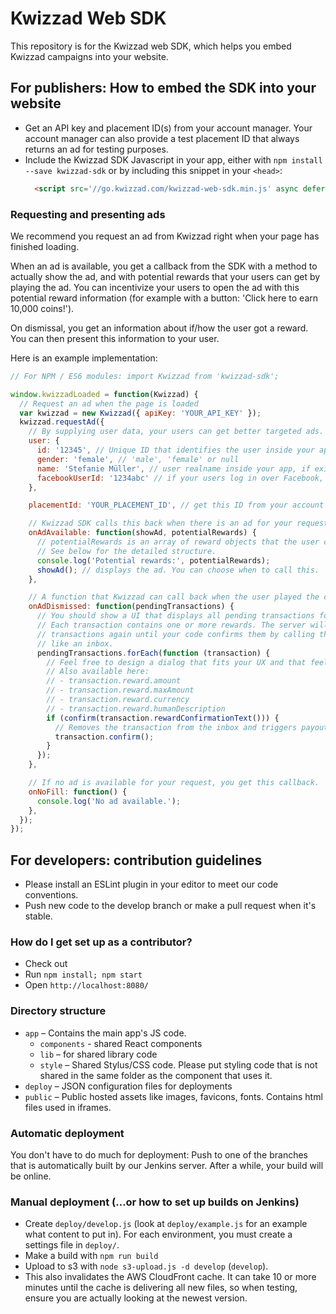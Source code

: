 # Kwizzad Web SDK

This repository is for the Kwizzad web SDK, which helps you embed Kwizzad campaigns into your
website.


## For publishers: How to embed the SDK into your website

- Get an API key and placement ID(s) from your account manager. Your account manager can also
  provide a test placement ID that always returns an ad for testing purposes.
- Include the Kwizzad SDK Javascript in your app, either with `npm install --save kwizzad-sdk` or
  by including this snippet in your `<head>`:
  ```html
    <script src='//go.kwizzad.com/kwizzad-web-sdk.min.js' async defer></script>
  ```

### Requesting and presenting ads

We recommend you request an ad from Kwizzad right when your page has finished loading.

When an ad is available, you get a callback from the SDK with a method to actually show the ad,
and with potential rewards that your users can get by playing the ad. You can incentivize your
users to open the ad with this potential reward information (for example with a
button: 'Click here to earn 10,000 coins!').

On dismissal, you get an information about if/how the user got a reward. You can then present this
information to your user.

Here is an example implementation:

```javascript
// For NPM / ES6 modules: import Kwizzad from 'kwizzad-sdk';

window.kwizzadLoaded = function(Kwizzad) {
  // Request an ad when the page is loaded
  var kwizzad = new Kwizzad({ apiKey: 'YOUR_API_KEY' });
  kwizzad.requestAd({
    // By supplying user data, your users can get better targeted ads. Each attribute is optional.
    user: {
      id: '12345', // Unique ID that identifies the user inside your app
      gender: 'female', // 'male', 'female' or null
      name: 'Stefanie Müller', // user realname inside your app, if existing
      facebookUserId: '1234abc' // if your users log in over Facebook, you can use this ID.
    },

    placementId: 'YOUR_PLACEMENT_ID', // get this ID from your account manager

    // Kwizzad SDK calls this back when there is an ad for your request.
    onAdAvailable: function(showAd, potentialRewards) {
      // potentialRewards is an array of reward objects that the user can earn.
      // See below for the detailed structure.
      console.log('Potential rewards:', potentialRewards);
      showAd(); // displays the ad. You can choose when to call this.
    },

    // A function that Kwizzad can call back when the user played the campaign or dismissed the ad.
    onAdDismissed: function(pendingTransactions) {
      // You should show a UI that displays all pending transactions for the user.
      // Each transaction contains one or more rewards. The server will send the same
      // transactions again until your code confirms them by calling their `confirm` method,
      // like an inbox.
      pendingTransactions.forEach(function (transaction) {
        // Feel free to design a dialog that fits your UX and that feels rewarding!
        // Also available here:
        // - transaction.reward.amount
        // - transaction.reward.maxAmount
        // - transaction.reward.currency
        // - transaction.reward.humanDescription
        if (confirm(transaction.rewardConfirmationText())) {
          // Removes the transaction from the inbox and triggers payout
          transaction.confirm();
        }
      });
    },

    // If no ad is available for your request, you get this callback.
    onNoFill: function() {
      console.log('No ad available.');
    },
  });
});
```


## For developers: contribution guidelines

* Please install an ESLint plugin in your editor to meet our code conventions.
* Push new code to the develop branch or make a pull request when it's stable.


### How do I get set up as a contributor?

  - Check out
  - Run `npm install; npm start`
  - Open `http://localhost:8080/`


### Directory structure

- `app` – Contains the main app's JS code.
  - `components` - shared React components
  - `lib` – for shared library code
  - `style` – Shared Stylus/CSS code. Please put styling code that is not shared in the same folder as the component that uses it.
- `deploy` – JSON configuration files for deployments
- `public` – Public hosted assets like images, favicons, fonts. Contains html files used in iframes.


### Automatic deployment

You don't have to do much for deployment: Push to one of the branches that is automatically
built by our Jenkins server. After a while, your build will be online.


### Manual deployment (…or how to set up builds on Jenkins)

* Create `deploy/develop.js` (look at `deploy/example.js` for an example what content to put in).
  For each environment, you must create a settings file in `deploy/`.
* Make a build with `npm run build`
* Upload to s3 with `node s3-upload.js -d develop` (`develop`).
* This also invalidates the AWS CloudFront cache. It can take 10 or more minutes until the cache is delivering all new files, so when testing, ensure you are actually looking at the newest version.
